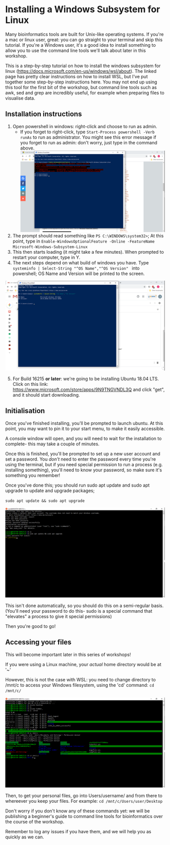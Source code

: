 # Installing a Windows Subsystem for Linux

Many bioinformatics tools are built for Unix-like operating systems. If you're a mac or linux user, great: you can go straight to your terminal and skip this tutorial. If you're a Windows user, it's a good idea to install something to allow you to use the command line tools we'll talk about later in this workshop.

This is a step-by-step tutorial on how to install the windows subsystem for linux (https://docs.microsoft.com/en-us/windows/wsl/about). The linked page has pretty clear instructions on how to install WSL, but I've put together some step-by-step instructions here. You may not end up using this tool for the first bit of the workshop, but command line tools such as awk, sed and grep are incredibly useful, for example when preparing files to visualise data. 

## Installation instructions

1. Open powershell in windows: right-click and choose to run as admin.
   - If you forget to right-click, type `Start-Process powershell -Verb runAs` to run as administrator.
   You might see this error message if you forget to run as admin: don't worry, just type in the command above.
   ![run_as_admin_error_powershell](./images/error_bc_not_admin.png)
2. The prompt should read something like `PS C:\WINDOWS\system32>`; At this point, type in `Enable-WindowsOptionalFeature -Online -FeatureName Microsoft-Windows-Subsystem-Linux`
3. This then starts loading (it might take a few minutes). When prompted to restart your computer, type in Y.
4. The next steps depend on what build of windows you have. Type `systeminfo | Select-String "^OS Name","^OS Version" ` into powershell; OS Name and Version will be printed to the screen. 

![get_build_number](./images/how_to_get_buildno.png)

5. For Build 16215 **or later**: we're going to be installing Ubuntu 18.04 LTS. Click on this link: https://www.microsoft.com/store/apps/9N9TNGVNDL3Q and click "get", and it should start downloading.

## Initialisation

Once you've finished installing, you'll be prompted to launch ubuntu. At this point, you may want to pin it to your start menu, to make it easily accessible. 

A console window will open, and you will need to wait for the installation to complete- this may take a couple of minutes. 

Once this is finished, you'll be prompted to set up a new user account and set a password. You *don't* need to enter the password every time you're using the terminal, but if you need special permission to run a process (e.g. installing something), you'll need to know your password, so make sure it's something you remember!

Once you've done this; you should run sudo apt update and sudo apt upgrade to update and upgrade packages; 

`sudo apt update && sudo apt upgrade`

![initialise_ubuntu](./images/initialise_ubuntu.png)

This isn't done automatically, so you should do this on a semi-regular basis. 
(You'll need your password to do this- sudo is a special command that "elevates" a process to give it special permissions)

Then you're good to go!

## Accessing your files
This will become important later in this series of workshops!

If you were using a Linux machine, your *actual* home directory would be at '~'

However, this is not the case with WSL: you need to change directory to /mnt/c to access your Windows filesystem, using the 'cd' command: `cd /mnt/c/`

![getting_your_files](./images/wsl_ls_mnt_screenshot.png)

Then, to get your personal files, go into Users/username/ and from there to whereever you keep your files. For example: `cd /mnt/c/Users/user/Desktop`

Don't worry if you don't know any of these commands yet: we will be publishing a beginner's guide to command line tools for bioinformatics over the course of the workshop. 

Remember to log any issues if you have them, and we will help you as quickly as we can. 

